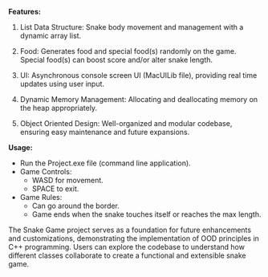 **Features:**

1. List Data Structure: Snake body movement and management with a dynamic array list.

2. Food: Generates food and special food(s) randomly on the game. Special food(s) can boost score and/or alter snake length.

3. UI: Asynchronous console screen UI (MacUILib file), providing real time updates using user input.
   
4. Dynamic Memory Management: Allocating and deallocating memory on the heap appropriately.
   
5. Object Oriented Design: Well-organized and modular codebase, ensuring easy maintenance and future expansions.

**Usage:**

- Run the Project.exe file (command line application).
- Game Controls: 
  - WASD for movement.
  - SPACE to exit.
- Game Rules:
  - Can go around the border.
  - Game ends when the snake touches itself or reaches the max length.

The Snake Game project serves as a foundation for future enhancements and customizations, demonstrating the implementation of OOD principles in C++ programming. Users can explore the codebase to understand how different classes collaborate to create a functional and extensible snake game.
